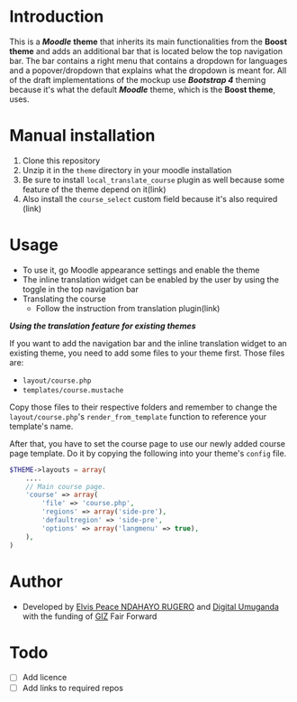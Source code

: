 **Introduction**
=

This is a ***Moodle*** **theme** that inherits its main functionalities from the **Boost theme** and adds an additional bar that is located below the top navigation bar. The bar contains a right menu that contains a dropdown for languages and a popover/dropdown that explains what the dropdown is meant for. All of the draft implementations of the mockup use ***Bootstrap 4*** theming because it's what the default ***Moodle*** theme, which is the **Boost theme**, uses.

**Manual installation**
=
1. Clone this repository
2. Unzip it in the ``theme`` directory in your moodle installation
3. Be sure to install ``local_translate_course`` plugin as well because some feature of the theme depend on it(link)
4. Also install the ``course_select`` custom field because it's also required (link)

**Usage**
=
- To use it, go Moodle appearance settings and enable the theme
- The inline translation widget can be enabled by the user by using the toggle in the top navigation bar
- Translating the course
  - Follow the instruction from translation plugin(link)

***Using the translation feature for existing themes***

If you want to add the navigation bar and the inline translation widget to an existing theme, you need to add some files to your theme first. Those files are:

- ``layout/course.php``
- ``templates/course.mustache``

Copy those files to their respective folders and remember to change the ``layout/course.php``'s ``render_from_template`` function to reference your template's name.

After that, you have to set the course page to use our newly added course page template. Do it by copying the following into your theme's ``config`` file.

```php
$THEME->layouts = array(
    ....
    // Main course page.
    'course' => array(
        'file' => 'course.php',
        'regions' => array('side-pre'),
        'defaultregion' => 'side-pre',
        'options' => array('langmenu' => true),
    ),
)
```

**Author**
=
- Developed by [Elvis Peace NDAHAYO RUGERO](https://github.com/nrep) and [Digital Umuganda](https://github.com/Digital-Umuganda) with the funding of [GIZ](https://www.giz.de) Fair Forward

**Todo**
=
- [ ] Add licence
- [ ] Add links to required repos